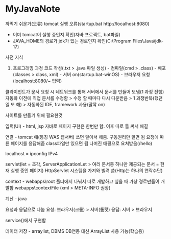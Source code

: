 # MyJavaNote

까먹기 쉬운거(오류)
tomcat 실행 오류(startup.bat http://localhost:8080)
- 이미 tomcat이 실행 중인지 확인(자바 프로젝트, bat파일)
- JAVA_HOME의 경로가 jdk가 있는 경로인지 확인(C:\Program Files\Java\jdk-17)

사전 지식

1. 프로그래밍 과정
코드 작성(.txt > .java 파일 생성) - 컴파일(cmd > .class) - 배포(classes > class, xml) - 서버 on(startup.bat-winOS) - 브라우저 요청(localhost:8080/~ 입력)

클라이언트가 문서 요청 시 네트워크를 통해 서버에서 문서를 만들어 보냄(1 과정 진행)
자동화 이전에 직접 문서를 수정함 > 수정 할 때마다 다시 다운받음 > 1 과정반복(했던 일 또 해) > 자동화된 IDE, framework 사용(딸깍 on)





사이트를 만들기 위해 필요한것

입력(UI) - html, jsp
자바로 페이지 구현은 한번만 함.
이후 따로 툴 써서 해결

연결 - tomcat 얘(통칭 WAS 웹서버) 쓰면 알아서 해줌. 구동원리만 알면 됨
요청에 따른 페이지를 응답해줌
class파일만 있으면 됨 나머진 매핑으로 요처받음(/hello)

localhost = ipconfig IPv4

servlet(let = 조각, ServerApplicationLet > 여러 문서중 하나만 제공되는 문서 = 현재 실행 중인 페이지)
HttpServlet 시스템을 가져와 빌려 씀(Http는 하나의 연락수단)

context - webapps\root 폴더에서 나눠서 따로 개발하고 싶을 때 가상 경로만들어 개발함 webapps\contextFile (xml > META-INFO 권장)

계산 - java

요청과 응답으로 나눔
요청: 브라우저(크롬) > 서버(톰캣)
응답: 서버 > 브라우저

service()에서 구현함


데이터 저장 - arraylist, DBMS
DB연동 대신 ArrayList 사용 가능(학습용)


